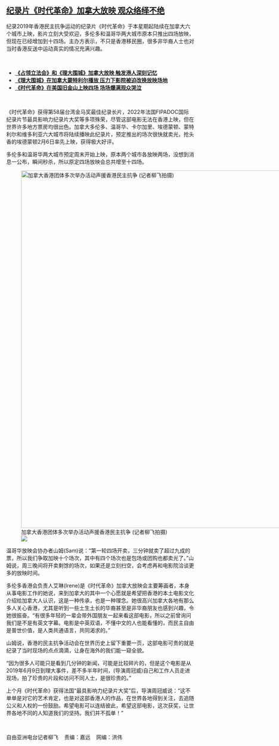 <!--1644436644000-->
[纪录片《时代革命》加拿大放映 观众络绎不绝](https://www.rfa.org/mandarin/yataibaodao/gangtai/lf2-02092022133118.html)
------

<p>纪录2019年香港民主抗争运动的纪录片《时代革命》于本星期起陆续在加拿大六个城市上映，影片立刻大受欢迎，多伦多和温哥华两大城市原本只推出四场放映，但现在已经增加到十四场。主办方表示，不只是香港移民圈，很多非华裔人士也对当时香港反送中运动真实的情况充满兴趣。</p><p><br/></p><ul><li><a href="https://www.rfa.org/mandarin/yataibaodao/gangtai/lf-08302021120030.html"><strong>《占领立法会》和《理大围城》加拿大放映 触发港人深刻记忆</strong></a></li><li><strong><a href="https://www.rfa.org/mandarin/yataibaodao/gangtai/lf-12272021151231.html">《理大围城》在加拿大蒙特利尔播放 压力下影院被迫改换放映场地</a></strong></li><li><strong><a href="https://www.rfa.org/mandarin/Xinwen/sc-12272021174736.html">《时代革命》在美国旧金山上映四场 场场爆满观众哭泣</a></strong></li></ul><p><br/></p><p>《时代革命》获得第58届台湾金马奖最佳纪录长片，2022年法国FIPADOC国际纪录片节最具影响力纪录片大奖等多项殊荣，尽管这部电影无法在香港上映，但在世界许多地方票房均很出色。加拿大多伦多、温哥华、卡尔加里、埃德蒙顿、蒙特利尔和维多利亚六大城市将陆续播映此纪录片，预定推出的场次很快就卖光，抢头香的埃德蒙顿2月6日率先上映，获得极大好评。</p><p>多伦多和温哥华两大城市预定周末开始上映，原本两个城市各放映两场，没想到消息一公布，瞬间秒杀，所以原定四场放映会总共增至十四场。</p><p><figure class="image-richtext image-inline captioned" style="width:1280px;"><img alt="加拿大香港团体多次举办活动声援香港民主抗争    (记者柳飞拍摄)" height="960" src="https://www.rfa.org/mandarin/yataibaodao/gangtai/lf2-02092022133118.html/movie-2.jpg/@@images/a0707a53-09d9-422b-bf51-ca17693f9222.jpeg" title="Movie 2.jpg" width="1280"/><figcaption class="image-caption">加拿大香港团体多次举办活动声援香港民主抗争    (记者柳飞拍摄)</figcaption><small></small><div id="zoomattribute"><a data-caption="加拿大香港团体多次举办活动声援香港民主抗争    (记者柳飞拍摄)" data-fancybox="" href="https://www.rfa.org/mandarin/yataibaodao/gangtai/lf2-02092022133118.html/movie-2.jpg" id="single_image" title="加拿大香港团体多次举办活动声援香港民主抗争    (记者柳飞拍摄)"><img src="/++plone++rfa-resources/img/icon-zoom.png"/></a></div></figure></p><p>温哥华放映会协办者山姆(Sam)说：“第一轮四场开卖，三分钟就卖了超过九成的票，所以我们争取加映十个场次，其中有四个场次也是包场或团购也都卖光了。”山姆说，周三晚间将开卖剩馀的场次，如果还是立刻扫空，会考虑再和电影院洽谈更多的放映时间。</p><p>多伦多香港会负责人艾琳(Irene)是《时代革命》加拿大放映会主要筹画者，本身从事电影工作的她说，来到加拿大的其中一个心愿就是希望把香港的本土电影文化介绍给加拿大人认识，这是一种传承，也是一种理念。她很高兴加拿大各地有那么多人关心香港，尤其是听到一些土生土长的华裔甚至是非华裔朋友也感到兴趣，令她很振奋。“有很多年轻的一辈会带外国朋友一起来看这部电影，所以之前曾询问我们是不是有英文字幕。电影是中英双语，不懂中文的人也能看懂的，而民主自由是普世价值，是人类共通语言，共同渴求的。”</p><p>山姆说，香港的民主抗争活动会在世界历史上留下重要一页，这部电影可贵的就是纪录了当时现场的点点滴滴，让身在海外的我们能一窥全貌。</p><p>“因为很多人可能只是看到几分钟的新闻，可能是比较碎片的，但是这个电影是从2019年6月9日到理大事件，差不多半年时间，(导演周冠威)自己和工作人员走进现场，拍了珍贵的片段和访问不同人士，是很珍贵的。”</p><p>上个月《时代革命》获得法国“最具影响力纪录片大奖”后，导演周冠威说：“这不单单是对它的艺术肯定，也是对这部香港人的作品，在世界各地得到关注，去追随公义和人权的一份鼓励。希望电影可以连结彼此，希望这部电影，这次获奖，让世界各地不同的人知道我们的坚持。我们并不孤单！”</p><p><br/></p><p>自由亚洲电台记者柳飞    责编：嘉远    网编：洪伟</p>
